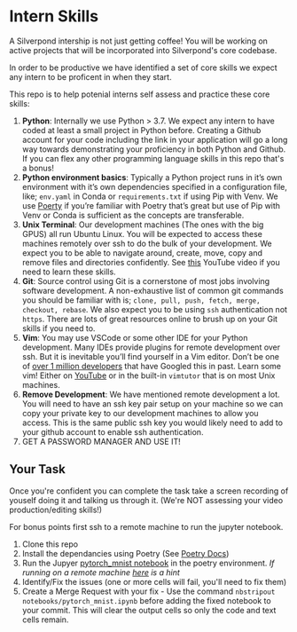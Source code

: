 # Intern Skills

A Silverpond intership is not just getting coffee! You will be working
on active projects that will be incorporated into Silverpond's core codebase.

In order to be productive we have identified a set of core skills we
expect any intern to be proficent in when they start.

This repo is to help potenial interns self assess and practice these
core skills:

  1. **Python**: Internally we use Python > 3.7. We expect any intern to have coded at least a small project in Python before. Creating a Github account for your code including the link in your application will go a long way towards demonstrating your proficiency in both Python and Github. If you can flex any other programming language skills in this repo that's a bonus!
  2. **Python environment basics**: Typically a Python project runs in it’s own environment with it’s own dependencies specified in a configuration file, like; `env.yaml` in Conda or `requirements.txt` if using Pip with Venv. We use [Poerty](https://python-poetry.org/) if you’re familiar with Poetry that’s great but use of Pip with Venv or Conda is sufficient as the concepts are transferable.
  3. **Unix Terminal**: Our development machines (The ones with the big GPUS) all run Ubuntu Linux. You will be expected to access these machines remotely over ssh to do the bulk of your development. We expect you to be able to navigate around, create, move, copy and remove files and directories confidently. See [this](https://www.youtube.com/watch?v=5jIIOkA0NpI&list=PLKp3X-578hN99d7bj6EU-AnGyAE6Fdc6R&index=2) YouTube video if you need to learn these skills.
  4. **Git**: Source control using Git is a cornerstone of most jobs involving software development. A non-exhaustive list of common git commands you should be familiar with is; `clone, pull, push, fetch, merge, checkout, rebase`. We also expect you to be using `ssh` authentication not `https`. There are lots of great resources online to brush up on your Git skills if you need to.
  5. **Vim**:  You may use VSCode or some other IDE for your Python development. Many IDEs provide plugins for remote development over ssh. But it is inevitable you’ll find yourself in a Vim editor. Don’t be one of [over 1 million developers](https://stackoverflow.blog/2017/05/23/stack-overflow-helping-one-million-developers-exit-vim/) that have Googled this in past. Learn some vim! Either on [YouTube](https://www.youtube.com/watch?v=IiwGbcd8S7I) or in the built-in `vimtutor` that is on most Unix machines.
  6. **Remove Development**: We have mentioned remote development a lot. You will need to have an ssh key pair setup on your machine so we can copy your private key to our development machines to allow you access. This is the same public ssh key you would likely need to add to your github account to enable ssh authentication.
  7. GET A PASSWORD MANAGER AND USE IT!

## Your Task

Once you're confident you can complete the task take a screen recording of youself doing it and talking us through it. (We're NOT assessing your video production/editing skills!)

For bonus points first ssh to a remote machine to run the jupyter notebook.

  1. Clone this repo
  2. Install the dependancies using Poetry (See [Poetry Docs](https://python-poetry.org/basic-usage))
  3. Run the Jupyer [pytorch_mnist notebook](notebooks/pytorch_mnist.ipynb) in the poetry environment. *If running on a remote machine [here](https://benjlindsay.com/posts/running-jupyter-lab-remotely) is a hint*
  4. Identify/Fix the issues (one or more cells will fail, you'll need to fix them)
  5. Create a Merge Request with your fix
    - Use the command `nbstripout notebooks/pytorch_mnist.ipynb` before adding the fixed notebook to your commit. This will clear the output cells so only the code and text cells remain.
